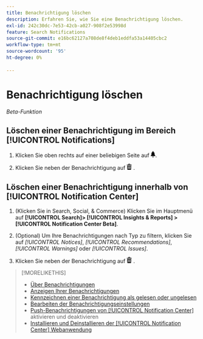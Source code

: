 ```yaml
---
title: Benachrichtigung löschen
description: Erfahren Sie, wie Sie eine Benachrichtigung löschen.
exl-id: 242c30dc-7e53-42cb-a027-908f2e53998d
feature: Search Notifications
source-git-commit: e16bc62127a708de8f4deb1eddfa53a14405cbc2
workflow-type: tm+mt
source-wordcount: '95'
ht-degree: 0%

---
```


# Benachrichtigung löschen

*Beta-Funktion*

## Löschen einer Benachrichtigung im Bereich [!UICONTROL Notifications]

1. Klicken Sie oben rechts auf einer beliebigen Seite auf ![Benachrichtigungen](/help/search-social-commerce/assets/notifications-panel.png "Benachrichtigungen").

1. Klicken Sie neben der Benachrichtigung auf ![Löschen](/help/search-social-commerce/assets/delete.png "Löschen") .

## Löschen einer Benachrichtigung innerhalb von [!UICONTROL Notification Center]

1. (Klicken Sie in Search, Social, &amp; Commerce) Klicken Sie im Hauptmenü auf **[!UICONTROL Search]> [!UICONTROL Insights & Reports] >[!UICONTROL Notification Center Beta]**.

1. (Optional) Um Ihre Benachrichtigungen nach Typ zu filtern, klicken Sie auf *[!UICONTROL Notices]*, *[!UICONTROL Recommendations]*, *[!UICONTROL Warnings]* oder *[!UICONTROL Issues]*.

1. Klicken Sie neben der Benachrichtigung auf ![Löschen](/help/search-social-commerce/assets/delete.png "Löschen") .

>[!MORELIKETHIS]
>
>* [Über Benachrichtigungen](/help/search-social-commerce/notifications/notification-about.md)
>* [Anzeigen Ihrer Benachrichtigungen](notification-view.md)
>* [Kennzeichnen einer Benachrichtigung als gelesen oder ungelesen](notification-mark-read-unread.md)
>* [Bearbeiten der Benachrichtigungseinstellungen](notification-edit.md)
>* [Push-Benachrichtigungen von [!UICONTROL Notification Center]](notifications-push-enable-disable.md) aktivieren und deaktivieren
>* [Installieren und Deinstallieren der [!UICONTROL Notification Center] Webanwendung](notification-app-install-uninstall.md)
